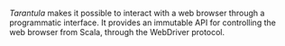 _Tarantula_ makes it possible to interact with a web browser through a programmatic interface. It
provides an immutable API for controlling the web browser from Scala, through the WebDriver
protocol.
